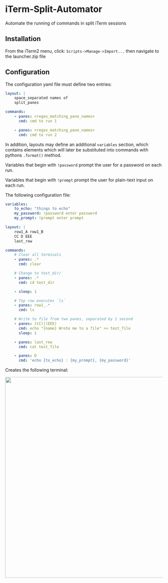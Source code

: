 # iTerm-Split-Automator
Automate the running of commands in split iTerm sessions

## Installation
From the iTerm2 menu, click:
`Scripts->Manage->Import...` then navigate to the launcher.zip file

## Configuration
The configuration yaml file must define two entries:

```yaml
layout: |
    space_separated names of
    split_panes

commands:
    - panes: <regex_matching_pane_names>
      cmd: cmd to run 1

    - panes: <regex_matching_pane_names>
      cmd: cmd to run 2
```

In addition, layouts may define an additional `variables` section, which
contains elements which will later be substituted into commands with pythons
`.format()` method.

Variables that begin with `!password` prompt the user for a password on each run.

Variables that begin with `!prompt` prompt the user for plain-text input on each run.



The following configuration file:
```yaml
variables:
    to_echo: "things to echo"
    my_password: !password enter password
    my_prompt: !prompt enter prompt

layout: |
    row1_A row1_B
    CC D EEE
    last_row

commands:
    # Clear all terminals
    - panes: .*
      cmd: clear

    # Change to test_dir/
    - panes: .*
      cmd: cd test_dir

    - sleep: 1

    # Top row executes `ls`
    - panes: row1_.*
      cmd: ls

    # Write to file from two panes, separated by 1 second
    - panes: (CC)|(EEE)
      cmd: echo "{name} Wrote me to a file" >> test_file
      sleep: 1

    - panes: last_row
      cmd: cat test_file

    - panes: D
      cmd: 'echo {to_echo} : {my_prompt}, {my_password}'
```
Creates the following terminal:

<img src='sample.gif' width=640 align="middle"/>
